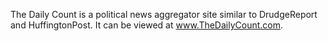 The Daily Count is a political news aggregator site similar to DrudgeReport and HuffingtonPost. 
It can be viewed at www.TheDailyCount.com.
